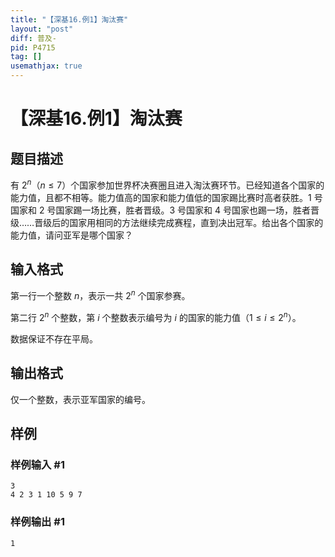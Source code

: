 ```yaml
---
title: "【深基16.例1】淘汰赛"
layout: "post"
diff: 普及-
pid: P4715
tag: []
usemathjax: true
---
```


# 【深基16.例1】淘汰赛
## 题目描述

有 $2^n$（$n\le7$）个国家参加世界杯决赛圈且进入淘汰赛环节。已经知道各个国家的能力值，且都不相等。能力值高的国家和能力值低的国家踢比赛时高者获胜。1 号国家和 2 号国家踢一场比赛，胜者晋级。3 号国家和 4 号国家也踢一场，胜者晋级……晋级后的国家用相同的方法继续完成赛程，直到决出冠军。给出各个国家的能力值，请问亚军是哪个国家？
## 输入格式

第一行一个整数 $n$，表示一共 $2^n$ 个国家参赛。

第二行 $2^n$ 个整数，第 $i$ 个整数表示编号为 $i$ 的国家的能力值（$1\leq i \leq 2^n$）。

数据保证不存在平局。
## 输出格式

仅一个整数，表示亚军国家的编号。
## 样例

### 样例输入 #1
```
3
4 2 3 1 10 5 9 7

```
### 样例输出 #1
```
1

```
